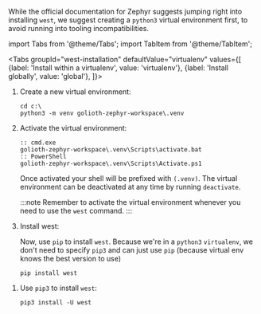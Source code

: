 
While the official documentation for Zephyr suggests jumping right into
installing `west`, we suggest creating a `python3` virtual environment
first, to avoid running into tooling incompatibilities.

import Tabs from '@theme/Tabs';
import TabItem from '@theme/TabItem';

<Tabs
groupId="west-installation"
defaultValue="virtualenv"
values={[
{label: 'Install within a virtualenv', value: 'virtualenv'},
{label: 'Install globally', value: 'global'},
]}>
<TabItem value="virtualenv">

1. Create a new virtual environment:

    ```shell
    cd c:\
    python3 -m venv golioth-zephyr-workspace\.venv
    ```

2. Activate the virtual environment:

    ```shell
    :: cmd.exe
    golioth-zephyr-workspace\.venv\Scripts\activate.bat
    :: PowerShell
    golioth-zephyr-workspace\.venv\Scripts\Activate.ps1
    ```

    Once activated your shell will be prefixed with `(.venv)`. The virtual environment can be deactivated at any time by running `deactivate`.

    :::note
    Remember to activate the virtual environment whenever you need to use the `west` command.
    :::

3. Install west:

    Now, use `pip` to install `west`. Because we're in a `python3` `virtualenv`, we don't need to specify `pip3` and can just use `pip` (because virtual env knows the best version to use)

    ```shell
    pip install west
    ```


</TabItem>
<TabItem value="global">

1. Use `pip3` to install `west`:

    ```shell
    pip3 install -U west
    ```

</TabItem>
</Tabs>
